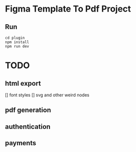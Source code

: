 # Figma Template To Pdf Project

## Run

```
cd plugin
npm install
npm run dev
```

# TODO

## html export

[] font styles
[] svg and other weird nodes

## pdf generation

## authentication

## payments
